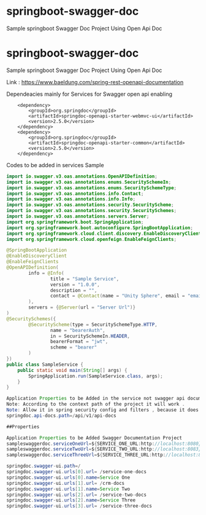 # springboot-swagger-doc
Sample springboot Swagger Doc Project Using Open Api Doc

# springboot-swagger-doc
Sample springboot Swagger Doc Project Using Open Api Doc

Link : https://www.baeldung.com/spring-rest-openapi-documentation

Dependeacies mainly for Services for Swagger open api enabling 

 <!-- swagger dependency -->
        <dependency>
            <groupId>org.springdoc</groupId>
            <artifactId>springdoc-openapi-starter-webmvc-ui</artifactId>
            <version>2.5.0</version>
        </dependency>
        <dependency>
            <groupId>org.springdoc</groupId>
            <artifactId>springdoc-openapi-starter-common</artifactId>
            <version>2.5.0</version>
        </dependency>

Codes to be added in services Sample

<!-- swagger dependency -->
```java
import io.swagger.v3.oas.annotations.OpenAPIDefinition;
import io.swagger.v3.oas.annotations.enums.SecuritySchemeIn;
import io.swagger.v3.oas.annotations.enums.SecuritySchemeType;
import io.swagger.v3.oas.annotations.info.Contact;
import io.swagger.v3.oas.annotations.info.Info;
import io.swagger.v3.oas.annotations.security.SecurityScheme;
import io.swagger.v3.oas.annotations.security.SecuritySchemes;
import io.swagger.v3.oas.annotations.servers.Server;
import org.springframework.boot.SpringApplication;
import org.springframework.boot.autoconfigure.SpringBootApplication;
import org.springframework.cloud.client.discovery.EnableDiscoveryClient;
import org.springframework.cloud.openfeign.EnableFeignClients;

@SpringBootApplication
@EnableDiscoveryClient
@EnableFeignClients
@OpenAPIDefinition(
        info = @Info(
                title = "Sample Service",
                version = "1.0.0",
                description = "",
                contact = @Contact(name = "Unity Sphere", email = "emailId", url = "Any Url")
        ),
        servers = {@Server(url = "Server Url")}
)
@SecuritySchemes({
        @SecurityScheme(type = SecuritySchemeType.HTTP,
                name = "bearerAuth",
                in = SecuritySchemeIn.HEADER,
                bearerFormat = "jwt",
                scheme = "bearer"
        )
})
public class SampleService {
    public static void main(String[] args) {
        SpringApplication.run(SampleService.class, args);
    }
}

Application Properties to be Added in the service not swagger api document project
Note: According to the context path of the project it will work .
Note: Allow it in spring security config and filters , because it does not need any validation
springdoc.api-docs.path=/api/v1/api-docs

```

```java 
##Properties

Application Properties to be Added Swagger Documentation Project
sampleswaggerdoc.serviceOneUrl=${SERVICE_ONE_URL:http://localhost:8080}/contextpath1/api/v1/api-docs
sampleswaggerdoc.serviceTwoUrl=${SERVICE_TWO_URL:http://localhost:8083}/contextpath2/api/v1/api-docs
sampleswaggerdoc.serviceThreeUrl=${SERVICE_THREE_URL:http://localhost:8070}/contextpath3/api/v1/api-docs

springdoc.swagger-ui.path=/
springdoc.swagger-ui.urls[0].url= /service-one-docs
springdoc.swagger-ui.urls[0].name=Service One
springdoc.swagger-ui.urls[1].url= /crm-docs
springdoc.swagger-ui.urls[1].name=Service Two
springdoc.swagger-ui.urls[2].url= /service-two-docs
springdoc.swagger-ui.urls[2].name=Service Three
springdoc.swagger-ui.urls[3].url= /service-three-docs




